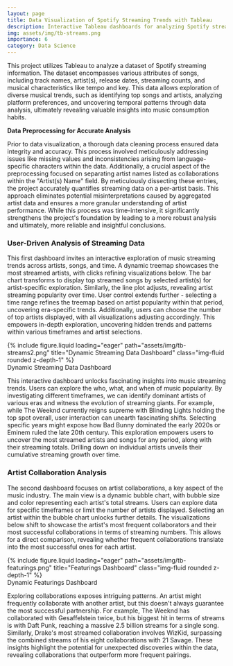 ```yaml
---
layout: page
title: Data Visualization of Spotify Streaming Trends with Tableau
description: Interactive Tableau dashboards for analyzing Spotify streaming data, including artist co-occurrence networks and time series decomposition for identifying emerging trends.
img: assets/img/tb-streams.png
importance: 6
category: Data Science
---
```


This project utilizes Tableau to analyze a dataset of Spotify streaming information. The dataset encompasses various attributes of songs, including track names, artist(s), release dates, streaming counts, and musical characteristics like tempo and key. This data allows exploration of diverse musical trends, such as identifying top songs and artists, analyzing platform preferences, and uncovering temporal patterns through data analysis, ultimately revealing valuable insights into music consumption habits.

**Data Preprocessing for Accurate Analysis**

Prior to data visualization, a thorough data cleaning process ensured data integrity and accuracy. This process involved meticulously addressing issues like missing values and inconsistencies arising from language-specific characters within the data. Additionally, a crucial aspect of the preprocessing focused on separating artist names listed as collaborations within the "Artist(s) Name" field. By meticulously dissecting these entries, the project accurately quantifies streaming data on a per-artist basis. This approach eliminates potential misinterpretations caused by aggregated artist data and ensures a more granular understanding of artist performance. While this process was time-intensive, it significantly strengthens the project's foundation by leading to a more robust analysis and ultimately, more reliable and insightful conclusions.

### User-Driven Analysis of Streaming Data

This first dashboard invites an interactive exploration of music streaming trends across artists, songs, and time. A dynamic treemap showcases the most streamed artists, with clicks refining visualizations below. The bar chart transforms to display top streamed songs by selected artist(s) for artist-specific exploration. Similarly, the line plot adjusts, revealing artist streaming popularity over time. User control extends further - selecting a time range refines the treemap based on artist popularity within that period, uncovering era-specific trends. Additionally, users can choose the number of top artists displayed, with all visualizations adjusting accordingly. This empowers in-depth exploration, uncovering hidden trends and patterns within various timeframes and artist selections.

<div class="row justify-content-sm-center">
    <div class="col-sm mt-3 mt-md-0">
        {% include figure.liquid loading="eager" path="assets/img/tb-streams2.png" title="Dynamic Streaming Data Dashboard" class="img-fluid rounded z-depth-1" %}
    </div>
</div>
<div class="caption">
    Dynamic Streaming Data Dashboard
</div>

This interactive dashboard unlocks fascinating insights into music streaming trends. Users can explore the who, what, and when of music popularity. By investigating different timeframes, we can identify dominant artists of various eras and witness the evolution of streaming giants. For example, while The Weeknd currently reigns supreme with Blinding Lights holding the top spot overall, user interaction can unearth fascinating shifts. Selecting specific years might expose how Bad Bunny dominated the early 2020s or Eminem ruled the late 20th century. This exploration empowers users to uncover the most streamed artists and songs for any period, along with their streaming totals. Drilling down on individual artists unveils their cumulative streaming growth over time.

### Artist Collaboration Analysis

The second dashboard focuses on artist collaborations, a key aspect of the music industry. The main view is a dynamic bubble chart, with bubble size and color representing each artist's total streams. Users can explore data for specific timeframes or limit the number of artists displayed. Selecting an artist within the bubble chart unlocks further details. The visualizations below shift to showcase the artist's most frequent collaborators and their most successful collaborations in terms of streaming numbers. This allows for a direct comparison, revealing whether frequent collaborations translate into the most successful ones for each artist.

<div class="row justify-content-sm-center">
    <div class="col-sm mt-3 mt-md-0">
        {% include figure.liquid loading="eager" path="assets/img/tb-featurings.png" title="Featurings Dashboard" class="img-fluid rounded z-depth-1" %}
    </div>
</div>
<div class="caption">
    Dynamic Featurings Dashboard
</div>

Exploring collaborations exposes intriguing patterns. An artist might frequently collaborate with another artist, but this doesn't always guarantee the most successful partnership. For example, The Weeknd has collaborated with Gesaffelstein twice, but his biggest hit in terms of streams is with Daft Punk, reaching a massive 2.5 billion streams for a single song. Similarly, Drake's most streamed collaboration involves WizKid, surpassing the combined streams of his eight collaborations with 21 Savage. These insights highlight the potential for unexpected discoveries within the data, revealing collaborations that outperform more frequent pairings.
